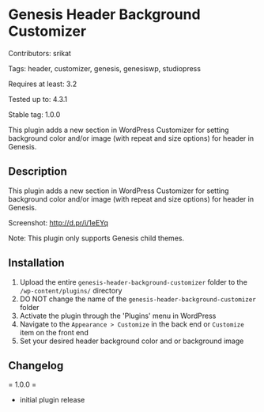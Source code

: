 # Genesis Header Background Customizer #

Contributors: srikat

Tags: header, customizer, genesis, genesiswp, studiopress

Requires at least: 3.2

Tested up to: 4.3.1

Stable tag: 1.0.0

This plugin adds a new section in WordPress Customizer for setting background color and/or image (with repeat and size options) for header in Genesis.

## Description ##

This plugin adds a new section in WordPress Customizer for setting background color and/or image (with repeat and size options) for header in Genesis.

Screenshot: http://d.pr/i/1eEYq

Note: This plugin only supports Genesis child themes.

## Installation ##

1. Upload the entire `genesis-header-background-customizer` folder to the `/wp-content/plugins/` directory
2. DO NOT change the name of the `genesis-header-background-customizer` folder
3. Activate the plugin through the 'Plugins' menu in WordPress
4. Navigate to the `Appearance > Customize` in the back end or `Customize` item on the front end
5. Set your desired header background color and or background image

## Changelog ##

= 1.0.0 =
* initial plugin release
